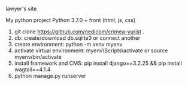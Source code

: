 lawyer's site

My python project
Python 3.7.0 + front (html, js, css)

1. git clone https://github.com/nedicom/crimea-yurist .
2. db: create/download db.sqlite3 or connect another
3. create environment: python -m venv myenv
4. activate virtual environment: myenv\Scripts\activate or source myenv/bin/activate
5. install framework and CMS: pip install django==3.2.25 && pip install wagtail==4.1.4
6. python manage.py runserver
